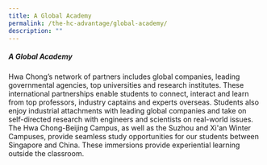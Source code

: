```yaml
---
title: A Global Academy
permalink: /the-hc-advantage/global-academy/
description: ""
---
```

##### A Global Academy

Hwa Chong’s network of partners includes global companies, leading governmental agencies, top universities and research institutes. These international partnerships enable students to connect, interact and learn from top professors, industry captains and experts overseas. Students also enjoy industrial attachments with leading global companies and take on self-directed research with engineers and scientists on real-world issues. The Hwa Chong-Beijing Campus, as well as the Suzhou and Xi'an Winter Campuses, provide seamless study opportunities for our students between Singapore and China. These immersions provide experiential learning outside the classroom.